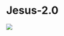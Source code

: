 # Jesus-2.0
![](https://camo.githubusercontent.com/d2111f8d377d70c09f3e1aa6f0f9ca941b457790008c5f65012b1ee7de37763d/68747470733a2f2f696d672e736869656c64732e696f2f62616467652f546f206578706c6f726520427573696e65737320416e616c7974696373202d4c6576656c2020496e7465726d6564696174652d6f72616e67652e7376673f267374796c653d666f722d7468652d6261646765266c6f676f3d546865537061726b73466f756e646174696f6e266c6f676f436f6c6f723d626c7565)
